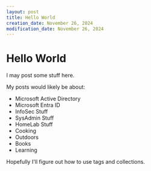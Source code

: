 ```yaml
---
layout: post
title: Hello World
creation_date: November 26, 2024
modification_date: November 26, 2024
---
```


# Hello World

I may post some stuff here.

My posts would likely be about:
- Microsoft Active Directory
- Microsoft Entra ID
- InfoSec Stuff
- SysAdmin Stuff
- HomeLab Stuff
- Cooking
- Outdoors
- Books
- Learning

Hopefully I'll figure out how to use tags and collections.